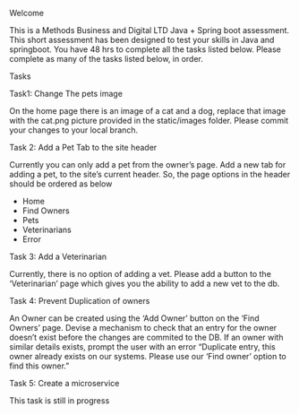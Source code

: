 Welcome

This is a Methods Business and Digital LTD Java + Spring boot assessment. This short assessment has been designed to test your skills in Java and springboot. You have 48 hrs to complete all the tasks listed below. Please complete as many of the tasks listed below, in order.


Tasks

Task1: Change The pets image

On the home page there is an image of a cat and a dog, replace that image with the cat.png picture provided in the static/images folder. Please commit your changes to your local branch.


Task 2: Add a Pet Tab to the site header

Currently you can only add a pet from the owner’s page. Add a new tab for adding a pet, to the site’s current header. So, the page options in the header should be ordered as below

-	Home
-	Find Owners
-	Pets
-	Veterinarians
-	Error


Task 3: Add a Veterinarian

Currently, there is no option of adding a vet. Please add a button to the ‘Veterinarian’ page which gives you the ability to add a new vet to the db.


Task 4: Prevent Duplication of owners

An Owner can be created using the ‘Add Owner’ button on the ‘Find Owners’ page. Devise a mechanism to check that an entry for the owner doesn’t exist before the changes are commited to the DB. If an owner with similar details exists, prompt the user with an error “Duplicate entry, this owner already exists on our systems. Please use our ‘Find owner’ option to find this owner.”


Task 5: Create a microservice

This task is still in progress
